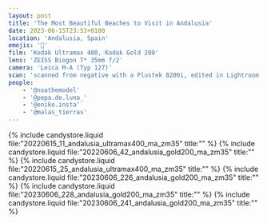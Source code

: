 ```yaml
---
layout: post
title: 'The Most Beautiful Beaches to Visit in Andalusia'
date: 2023-06-15T23:53+0100
location: 'Andalusia, Spain'
emojis: '🔞'
film: 'Kodak Ultramax 400, Kodak Gold 200'
lens: 'ZEISS Biogon T* 35mm f/2'
camera: 'Leica M-A (Typ 127)'
scan: 'scanned from negative with a Plustek 8200i, edited in Lightroom'
people: 
    - '@noathemodel'
    - '@pepa.de.luna_'
    - '@eniko.insta'
    - '@malas_tierras'
---
```


{% include candystore.liquid file:"20220615_11_andalusia_ultramax400_ma_zm35" title:"" %}
{% include candystore.liquid file:"20220606_42_andalusia_gold200_ma_zm35" title:"" %}
{% include candystore.liquid file:"20220615_25_andalusia_ultramax400_ma_zm35" title:"" %}
{% include candystore.liquid file:"20230606_226_andalusia_gold200_ma_zm35" title:"" %}
{% include candystore.liquid file:"20230606_228_andalusia_gold200_ma_zm35" title:"" %}
{% include candystore.liquid file:"20230606_241_andalusia_gold200_ma_zm35" title:"" %}